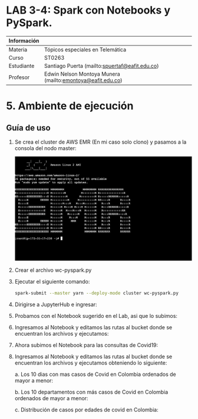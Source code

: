 # LAB 3-4: Spark con Notebooks y PySpark.

| Información |  |
| --- | --- |
| Materia | Tópicos especiales en Telemática |
| Curso | ST0263 |
| Estudiante | Santiago Puerta (mailto:spuertaf@eafit.edu.co) |
| Profesor | Edwin Nelson Montoya Munera (mailto:emontoya@eafit.edu.co) |

# 5. Ambiente de ejecución

## Guía de uso

1. Se crea el cluster de AWS EMR (En mi caso solo clono) y pasamos a la consola del nodo master:

    ![Untitled](https://raw.githubusercontent.com/spuertaf/spuertaf-st0263/main/Lab3-0/docs/img/Untitled%2029.png)

2. Crear el archivo wc-pyspark.py

3. Ejecutar el siguiente comando:
    
    ```bash
    spark-submit --master yarn --deploy-mode cluster wc-pyspark.py
    ```

4. Dirigirse a JupyterHub e ingresar:

5. Probamos con el Notebook sugerido en el Lab, asi que lo subimos:

6. Ingresamos al Notebook y editamos las rutas al bucket donde se encuentran los archivos y ejecutamos:



7. Ahora subimos el Notebook para las consultas de Covid19:

8. Ingresamos al Notebook y editamos las rutas al bucket donde se encuentran los archivos y ejecutamos obteniendo lo siguiente:

    a. Los 10 dias con mas casos de Covid en Colombia ordenados de mayor a menor:

    b. Los 10 departamentos con más casos de Covid en Colombia ordenados de mayor a menor:

    c. Distribución de casos por edades de covid en Colombia: 
